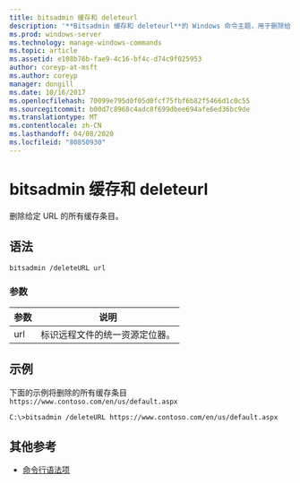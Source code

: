 ```yaml
---
title: bitsadmin 缓存和 deleteurl
description: '**Bitsadmin 缓存和 deleteurl**的 Windows 命令主题，用于删除给定 URL 的所有缓存条目。'
ms.prod: windows-server
ms.technology: manage-windows-commands
ms.topic: article
ms.assetid: e108b76b-fae9-4c16-bf4c-d74c9f025953
author: coreyp-at-msft
ms.author: coreyp
manager: dongill
ms.date: 10/16/2017
ms.openlocfilehash: 70099e795d0f05d0fcf75fbf6b82f5466d1c0c55
ms.sourcegitcommit: b00d7c8968c4adc8f699dbee694afe6ed36bc9de
ms.translationtype: MT
ms.contentlocale: zh-CN
ms.lasthandoff: 04/08/2020
ms.locfileid: "80850930"
---
```

# <a name="bitsadmin-cache-and-deleteurl"></a>bitsadmin 缓存和 deleteurl

删除给定 URL 的所有缓存条目。

## <a name="syntax"></a>语法

```
bitsadmin /deleteURL url
```

### <a name="parameters"></a>参数

| 参数 | 说明 |
| -------------- | -------------- |
| url | 标识远程文件的统一资源定位器。 |

## <a name="examples"></a><a name=BKMK_examples></a>示例

下面的示例将删除的所有缓存条目 `https://www.contoso.com/en/us/default.aspx`

```
C:\>bitsadmin /deleteURL https://www.contoso.com/en/us/default.aspx 
```

## <a name="additional-references"></a>其他参考

- [命令行语法项](command-line-syntax-key.md)